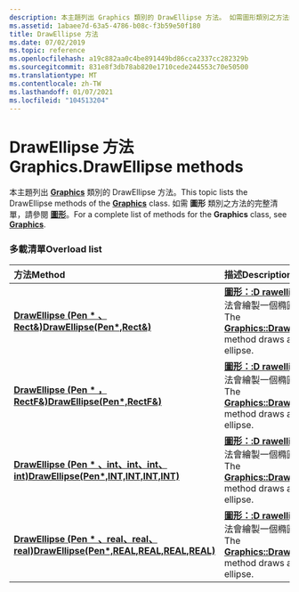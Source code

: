 ```yaml
---
description: 本主題列出 Graphics 類別的 DrawEllipse 方法。 如需圖形類別之方法的完整清單，請參閱圖形。
ms.assetid: 1abaee7d-63a5-4786-b08c-f3b59e50f180
title: DrawEllipse 方法
ms.date: 07/02/2019
ms.topic: reference
ms.openlocfilehash: a19c882aa0c4be891449bd86cca2337cc282329b
ms.sourcegitcommit: 831e8f3db78ab820e1710cede244553c70e50500
ms.translationtype: MT
ms.contentlocale: zh-TW
ms.lasthandoff: 01/07/2021
ms.locfileid: "104513204"
---
```

# <a name="graphicsdrawellipse-methods"></a><span data-ttu-id="64146-104">DrawEllipse 方法</span><span class="sxs-lookup"><span data-stu-id="64146-104">Graphics.DrawEllipse methods</span></span>

<span data-ttu-id="64146-105">本主題列出 [**Graphics**](/windows/win32/api/gdiplusgraphics/nl-gdiplusgraphics-graphics) 類別的 DrawEllipse 方法。</span><span class="sxs-lookup"><span data-stu-id="64146-105">This topic lists the DrawEllipse methods of the [**Graphics**](/windows/win32/api/gdiplusgraphics/nl-gdiplusgraphics-graphics) class.</span></span> <span data-ttu-id="64146-106">如需 **圖形** 類別之方法的完整清單，請參閱 [**圖形**](/windows/win32/api/gdiplusgraphics/nl-gdiplusgraphics-graphics)。</span><span class="sxs-lookup"><span data-stu-id="64146-106">For a complete list of methods for the **Graphics** class, see [**Graphics**](/windows/win32/api/gdiplusgraphics/nl-gdiplusgraphics-graphics).</span></span>

### <a name="overload-list"></a><span data-ttu-id="64146-107">多載清單</span><span class="sxs-lookup"><span data-stu-id="64146-107">Overload list</span></span>



| <span data-ttu-id="64146-108">方法</span><span class="sxs-lookup"><span data-stu-id="64146-108">Method</span></span>                                                                                                                              | <span data-ttu-id="64146-109">描述</span><span class="sxs-lookup"><span data-stu-id="64146-109">Description</span></span>                                                                                                                                                |
|:------------------------------------------------------------------------------------------------------------------------------------|:-----------------------------------------------------------------------------------------------------------------------------------------------------------|
| <span data-ttu-id="64146-110">[**DrawEllipse (Pen \* 、Rect&)**](/windows/win32/api/gdiplusgraphics/nf-gdiplusgraphics-graphics-drawellipse(inconstpen_inconstrect_))</span><span class="sxs-lookup"><span data-stu-id="64146-110">[**DrawEllipse(Pen\*,Rect&)**](/windows/win32/api/gdiplusgraphics/nf-gdiplusgraphics-graphics-drawellipse(inconstpen_inconstrect_))</span></span>                                          | <span data-ttu-id="64146-111">[**圖形：:D rawellipse**](/windows/win32/api/gdiplusgraphics/nf-gdiplusgraphics-graphics-drawellipse(inconstpen_inconstrect_))方法會繪製一個橢圓形。</span><span class="sxs-lookup"><span data-stu-id="64146-111">The [**Graphics::DrawEllipse**](/windows/win32/api/gdiplusgraphics/nf-gdiplusgraphics-graphics-drawellipse(inconstpen_inconstrect_)) method draws an ellipse.</span></span><br/>                            |
| <span data-ttu-id="64146-112">[**DrawEllipse (Pen \* ，RectF&)**](/previous-versions//ms536065(v=vs.85))</span><span class="sxs-lookup"><span data-stu-id="64146-112">[**DrawEllipse(Pen\*,RectF&)**](/previous-versions//ms536065(v=vs.85))</span></span>                                        | <span data-ttu-id="64146-113">[**圖形：:D rawellipse**](/previous-versions//ms536065(v=vs.85))方法會繪製一個橢圓形。</span><span class="sxs-lookup"><span data-stu-id="64146-113">The [**Graphics::DrawEllipse**](/previous-versions//ms536065(v=vs.85)) method draws an ellipse.</span></span><br/>                           |
| <span data-ttu-id="64146-114">[**DrawEllipse (Pen \* 、int、int、int、int)**](/windows/win32/api/gdiplusgraphics/nf-gdiplusgraphics-graphics-drawellipse(inconstpen_inint_inint_inint_inint))</span><span class="sxs-lookup"><span data-stu-id="64146-114">[**DrawEllipse(Pen\*,INT,INT,INT,INT)**](/windows/win32/api/gdiplusgraphics/nf-gdiplusgraphics-graphics-drawellipse(inconstpen_inint_inint_inint_inint))</span></span>         | <span data-ttu-id="64146-115">[**圖形：:D rawellipse**](/windows/win32/api/gdiplusgraphics/nf-gdiplusgraphics-graphics-drawellipse(inconstpen_inint_inint_inint_inint))方法會繪製一個橢圓形。</span><span class="sxs-lookup"><span data-stu-id="64146-115">The [**Graphics::DrawEllipse**](/windows/win32/api/gdiplusgraphics/nf-gdiplusgraphics-graphics-drawellipse(inconstpen_inint_inint_inint_inint)) method draws an ellipse.</span></span><br/>     |
| <span data-ttu-id="64146-116">[**DrawEllipse (Pen \* 、real、real、real)**](/windows/win32/api/gdiplusgraphics/nf-gdiplusgraphics-graphics-drawellipse(inconstpen_inreal_inreal_inreal_inreal))</span><span class="sxs-lookup"><span data-stu-id="64146-116">[**DrawEllipse(Pen\*,REAL,REAL,REAL,REAL)**](/windows/win32/api/gdiplusgraphics/nf-gdiplusgraphics-graphics-drawellipse(inconstpen_inreal_inreal_inreal_inreal))</span></span> | <span data-ttu-id="64146-117">[**圖形：:D rawellipse**](/windows/win32/api/gdiplusgraphics/nf-gdiplusgraphics-graphics-drawellipse(inconstpen_inreal_inreal_inreal_inreal))方法會繪製一個橢圓形。</span><span class="sxs-lookup"><span data-stu-id="64146-117">The [**Graphics::DrawEllipse**](/windows/win32/api/gdiplusgraphics/nf-gdiplusgraphics-graphics-drawellipse(inconstpen_inreal_inreal_inreal_inreal)) method draws an ellipse.</span></span><br/> |



 

 
